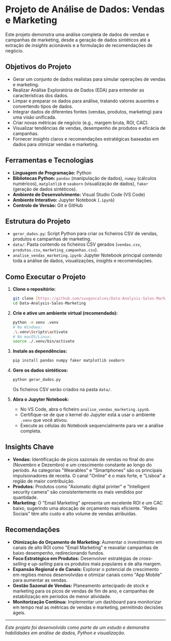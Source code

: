 # Projeto de Análise de Dados: Vendas e Marketing

Este projeto demonstra uma análise completa de dados de vendas e campanhas de marketing, desde a geração de dados sintéticos até a extração de *insights* acionáveis e a formulação de recomendações de negócio.

## Objetivos do Projeto

* Gerar um conjunto de dados realistas para simular operações de vendas e marketing.
* Realizar Análise Exploratória de Dados (EDA) para entender as características dos dados.
* Limpar e preparar os dados para análise, tratando valores ausentes e convertendo tipos de dados.
* Integrar dados de diferentes fontes (vendas, produtos, marketing) para uma visão unificada.
* Criar novas métricas de negócio (e.g., margem bruta, ROI, CAC).
* Visualizar tendências de vendas, desempenho de produtos e eficácia de campanhas.
* Fornecer *insights* claros e recomendações estratégicas baseadas em dados para otimizar vendas e marketing.

## Ferramentas e Tecnologias

* **Linguagem de Programação:** Python
* **Bibliotecas Python:** `pandas` (manipulação de dados), `numpy` (cálculos numéricos), `matplotlib` e `seaborn` (visualização de dados), `faker` (geração de dados sintéticos).
* **Ambiente de Desenvolvimento:** Visual Studio Code (VS Code)
* **Ambiente Interativo:** Jupyter Notebook (`.ipynb`)
* **Controlo de Versão:** Git e GitHub

## Estrutura do Projeto

* `gerar_dados.py`: Script Python para criar os ficheiros CSV de vendas, produtos e campanhas de marketing.
* `data/`: Pasta contendo os ficheiros CSV gerados (`vendas.csv`, `produtos.csv`, `marketing_campanhas.csv`).
* `analise_vendas_marketing.ipynb`: Jupyter Notebook principal contendo toda a análise de dados, visualizações, *insights* e recomendações.

## Como Executar o Projeto

1.  **Clone o repositório:**
    ```bash
    git clone [https://github.com/suvgoncalves/Data-Analysis-Sales-Marketing.git](https://github.com/suvgoncalves/Data-Analysis-Sales-Marketing.git)
    cd Data-Analysis-Sales-Marketing
    ```

2.  **Crie e ative um ambiente virtual (recomendado):**
    ```bash
    python -m venv .venv
    # No Windows:
    .\.venv\Scripts\activate
    # No macOS/Linux:
    source ./.venv/bin/activate
    ```

3.  **Instale as dependências:**
    ```bash
    pip install pandas numpy faker matplotlib seaborn
    ```

4.  **Gere os dados sintéticos:**
    ```bash
    python gerar_dados.py
    ```
    Os ficheiros CSV serão criados na pasta `data/`.

5.  **Abra o Jupyter Notebook:**
    * No VS Code, abra o ficheiro `analise_vendas_marketing.ipynb`.
    * Certifique-se de que o kernel do Jupyter está a usar o ambiente `.venv` que você ativou.
    * Execute as células do Notebook sequencialmente para ver a análise completa.

## Insights Chave

* **Vendas:** Identificação de picos sazonais de vendas no final do ano (Novembro e Dezembro) e um crescimento constante ao longo do período. As categorias "Wearables" e "Smartphones" são os principais impulsionadores de receita. O canal "Online" é o mais forte, e "Lisboa" a região de maior contribuição.
* **Produtos:** Produtos como "Axiomatic digital printer" e "Intelligent security camera" são consistentemente os mais vendidos por quantidade.
* **Marketing:** O "Email Marketing" apresenta um excelente ROI e um CAC baixo, sugerindo uma alocação de orçamento mais eficiente. "Redes Sociais" têm alto custo e alto volume de vendas atribuídas.

## Recomendações

* **Otimização do Orçamento de Marketing:** Aumentar o investimento em canais de alto ROI como "Email Marketing" e reavaliar campanhas de baixo desempenho, redirecionando fundos.
* **Foco Estratégico em Produtos:** Desenvolver estratégias de *cross-selling* e *up-selling* para os produtos mais populares e de alta margem.
* **Expansão Regional e de Canais:** Explorar o potencial de crescimento em regiões menos desenvolvidas e otimizar canais como "App Mobile" para aumentar as vendas.
* **Gestão Sazonal de Vendas:** Planeamento antecipado de stock e marketing para os picos de vendas de fim de ano, e campanhas de estabilização em períodos de menor atividade.
* **Monitorização Contínua:** Implementar um dashboard para monitorizar em tempo real as métricas de vendas e marketing, permitindo decisões ágeis.

---
*Este projeto foi desenvolvido como parte de um estudo e demonstra habilidades em análise de dados, Python e visualização.*

